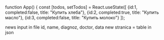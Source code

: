function App() {
  const [todos, setTodos] = React.useState([
    {id:1, completed:false, title: "Купить хлеба"},
    {id:2, completed:true, title: "Купить масло"},
    {id:3, completed:false, title: "Купить молоко"}
  ]);

  news input in file
  id, name, diagnoz, doctor, data
  new stranica =  table in json
